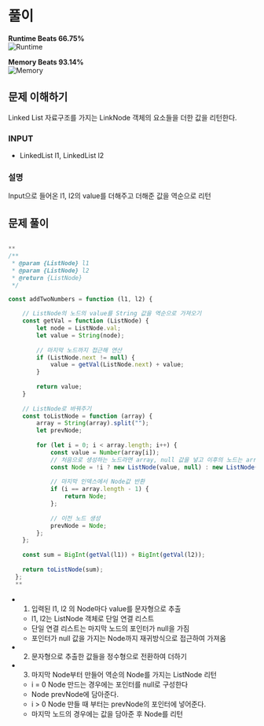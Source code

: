 # 풀이

**Runtime Beats 66.75%**  
![Runtime](svg)

**Memory Beats 93.14%**  
![Memory](svg)


## 문제 이해하기

Linked List 자료구조를 가지는 LinkNode 객체의 요소들을 더한 값을 리턴한다.

### INPUT

- LinkedList l1, LinkedList l2

### 설명
Input으로 들어온 l1, l2의 value를 더해주고 더해준 값을 역순으로 리턴


## 문제 풀이
~~~javascript

**
/**
 * @param {ListNode} l1
 * @param {ListNode} l2
 * @return {ListNode}
 */

const addTwoNumbers = function (l1, l2) {

    // ListNode의 노드의 value를 String 값을 역순으로 가져오기
    const getVal = function (ListNode) {
        let node = ListNode.val;
        let value = String(node);
  
        // 마지막 노드까지 접근해 연산
        if (ListNode.next != null) {
            value = getVal(ListNode.next) + value;
        }
  
        return value;
    }
  
    // ListNode로 바꿔주기
    const toListNode = function (array) {
        array = String(array).split("");
        let prevNode;
  
        for (let i = 0; i < array.length; i++) {
            const value = Number(array[i]);
            // 처음으로 생성하는 노드라면 array, null 값을 넣고 이후의 노드는 array[i], prevNode 넣어주기 -> 마지막 노드부터 생성
            const Node = !i ? new ListNode(value, null) : new ListNode(value, prevNode);
  
            // 마지막 인덱스에서 Node값 반환
            if (i == array.length - 1) {
                return Node;
            };
  
            // 이전 노드 생성
            prevNode = Node;
        };
    };
  
    const sum = BigInt(getVal(l1)) + BigInt(getVal(l2));
  
    return toListNode(sum);
  };
  **

~~~


- 1. 입력된 l1, l2 의 Node마다 value를 문자형으로 추출
  - l1, l2는 ListNode 객체로 단일 연결 리스트
  - 단일 연결 리스트는 마지막 노드의 포인터가 null을 가짐
  - 포인터가 null 값을 가지는 Node까지 재귀방식으로 접근하여 가져옴

- 2. 문자형으로 추출한 값들을 정수형으로 전환하여 더하기

- 3. 마지막 Node부터 만들어 역순의 Node를 가지는 ListNode 리턴
  - i = 0 Node 만드는 경우에는 포인터를 null로 구성한다
  - Node prevNode에 담아준다.
  - i > 0 Node 만들 때 부터는 prevNode의 포인터에 넣어준다.
  - 마지막 노드의 경우에는 값을 담아준 후 Node를 리턴
